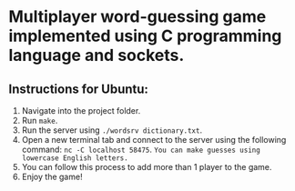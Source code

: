 # Multiplayer word-guessing game implemented using C programming language and sockets.

## Instructions for Ubuntu:
1. Navigate into the project folder.
2. Run `make`.
3. Run the server using `./wordsrv dictionary.txt`.
4. Open a new terminal tab and connect to the server using the following command: `nc -C localhost 58475`. `You can make guesses using lowercase English letters.`
5. You can follow this process to add more than 1 player to the game.
7. Enjoy the game!
